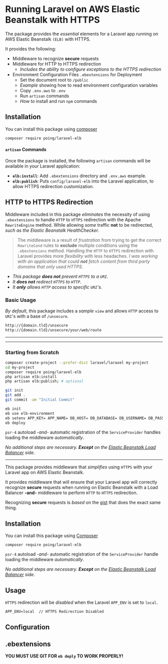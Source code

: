 # Running Laravel on AWS Elastic Beanstalk with HTTPS

The package provides the *essential* elements for a Laravel app running on AWS Elastic Beanstalk `(ELB)` with HTTPS.

It provides the following:

* Middleware to recognize **secure** requests
* Middleware for HTTP to HTTPS redirection
  * *Includes the ability to configure exceptions to the HTTPS redirection*
* Environment Configuration Files `.ebextensions` for Deployment 
  * Set the document root to `/public`
  * *Example* showing how to read environment configuration variables
  * Copy `.env.aws` to `.env`
  * Run `artisan` commands
  * *How to* install and run `npm` commands

## Installation

You can install this package using [composer](https://getcomposer.org/)
```sh
composer require poing/laravel-elb
```

#### `artisan` Commands
Once the package is installed, the following `artisan` commands will be available in your Laravel application:

* **`elb:install`**: Add `.ebextensions` directory and `.env.aws` example.
* **`elb:publish`**: Puts `config/laravel-elb` into the Laravel application, to allow HTTPS redirection customization.

## HTTP to HTTPS Redirection

Middleware included in this package *eliminates* the necessity of using `.ebextensions` to handle `HTTP` to `HTTPS` redirection with the Apache `RewriteEngine` method.  While allowing *some* traffic **not** to be redirected, *such as the Elastic Beanstalk HealthChecker*.

> The middleware is a result of *frustration* from trying to get the correct `RewriteCond` rules to **exclude** multiple conditions using the `.ebextensions` method.  Handling the `HTTP` to `HTTPS` redirection with Laravel provides more *flexibility* with less headaches.  *I was working with an application that could **not** fetch content from third party domains that only used HTTPS.*

* *This package **does not** prevent `HTTPS` to a `URI`.*
* *It **does not** redirect `HTTPS` to `HTTP`.*
* *It **only** allows `HTTP` access to specific `URI`'s.*

### Basic Usage

*By default*, this package includes a *sample* `view` and allows `HTTP` access to `URI`'s with a base of `/unsecure`.

```sh
http://{domain.tld}/unsecure
http://{domain.tld}/unsecure/your/web/route
```




---
---



### Starting from Scratch

```sh
composer create-project --prefer-dist laravel/laravel my-project
cd my-project
composer require poing/laravel-elb
php artisan elb:install
php artisan elb:publish; # optional

git init
git add .
git commit -am "Initial Commit"

eb init
eb use elb-environment
eb setenv APP_KEY= APP_NAME= DB_HOST= DB_DATABASE= DB_USERNAME= DB_PASSWORD=
eb deploy
```

`psr-4` autoload *-and-* automatic registration of the `ServiceProvider` handles loading the middleware *automatically*.  

*No additional steps are necessary.  **Except** on the [Elastic Beanstalk Load Balancer](http://docs.aws.amazon.com/elasticbeanstalk/latest/dg/configuring-https-elb.html) side.* 

---

This package provides middleware that *simplifies* using `HTTPS` with your Laravel app on AWS Elastic Beanstalk.

It provides middleware that will ensure that your Laravel app will correctly recognize **secure** requests when running on Elastic Beanstalk with a Load Balancer **-and-** middleware to perform `HTTP` to `HTTPS` redirection.

Recognizing **secure** requests is *based* on the [gist](https://gist.github.com/peppeocchi/4f522663d7e88029daeba833c835df3d) that does the exact same thing.



## Installation
You can install this package using [Composer](https://getcomposer.org/)
```
composer require poing/laravel-elb
```

`psr-4` autoload *-and-* automatic registration of the `ServiceProvider` handle loading the middleware *automatically*.  

*No additional steps are necessary.  **Except** on the [Elastic Beanstalk Load Balancer](http://docs.aws.amazon.com/elasticbeanstalk/latest/dg/configuring-https-elb.html) side.* 

## Usage

`HTTPS` redirection will be *disabled* when the Laravel `APP_ENV` is set to `local`.

```
APP_ENV=local  // HTTPS Redirection Disabled
```

## Configuration

## .ebextensions

**YOU MUST USE GIT FOR `eb deply` TO WORK PROPERLY!**

